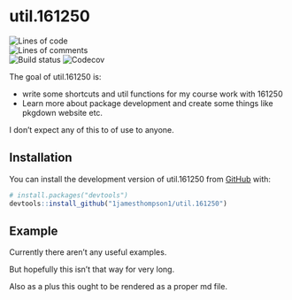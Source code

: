 
<!-- README.md is generated from README.Rmd. Please edit that file -->

# util.161250

<!-- badges: start -->

![Lines of
code](https://tokei.rs/b1/github/1jamesthompson1/util.161250?category=code)  
![Lines of
comments](https://tokei.rs/b1/github/1jamesthompson1/util.161250?category=comments)  
![Build
status](https://img.shields.io/github/actions/workflow/status/1jamesthompson1/util.161250/check-standard.yaml)
![Codecov](https://img.shields.io/codecov/c/github/1jamesthompson1/util.161250)

<!-- badges: end -->

The goal of util.161250 is:  
- write some shortcuts and util functions for my course work with
161250  
- Learn more about package development and create some things like
pkgdown website etc.

I don’t expect any of this to of use to anyone.

## Installation

You can install the development version of util.161250 from
[GitHub](https://github.com/) with:

``` r
# install.packages("devtools")
devtools::install_github("1jamesthompson1/util.161250")
```

## Example

Currently there aren’t any useful examples.

But hopefully this isn’t that way for very long.

Also as a plus this ought to be rendered as a proper md file.
